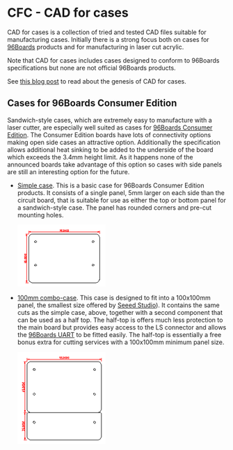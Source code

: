 CFC - CAD for cases
===================

CAD for cases is a collection of tried and tested CAD files suitable for
manufacturing cases. Initially there is a strong focus both on cases for
[96Boards](https://96boards.org) products and for manufacturing in laser cut
acrylic.

Note that CAD for cases includes cases designed to conform to 96Boards
specifications but none are not official 96Boards products.

See [this blog post](http://www.redfelineninja.org.uk/daniel/?p=415) to
read about the genesis of CAD for cases.

Cases for 96Boards Consumer Edition
-----------------------------------

Sandwich-style cases, which are extremely easy to manufacture with a laser
cutter, are especially well suited as cases for [96Boards Consumer Edition][1].
The Consumer Edition boards have lots of connectivity options making open side
cases an attractive option. Additionally the specification allows additional
heat sinking to be added to the underside of the board which exceeds the 3.4mm
height limit. As it happens none of the announced boards take advantage of this
option so cases with side panels are still an interesting option for the
future.

[1]: https://www.96boards.org/products/ce/

 * [Simple case](96boards/ce_simple_case.dxf).  This is a basic case for
   96Boards Consumer Edition products. It consists of a single panel, 5mm
   larger on each side than the circuit board, that is suitable for use as
   either the top or bottom panel for a sandwich-style case. The panel has
   rounded corners and pre-cut mounting holes.

   ![CAD drawing](96boards/ce_simple_case.png)

 * [100mm combo-case](96boards/ce_combo_case.dxf).
   This case is designed to fit into a 100x100mm panel, the smallest size
   offered by [Seeed Studio][2]). It contains the same cuts as the simple case,
   above, together with a second component that can be used as a half top. The
   half-top is offers much less protection to the main board but provides easy
   access to the LS connector and allows the [96Boards UART][3] to be fitted
   easily. The half-top is essentially a free bonus extra for cutting services
   with a 100x100mm minimum panel size.

   ![CAD drawing](96boards/ce_combo_case.png)

[2]: http://www.seeedstudio.com/service/index.php?r=lasercutting
[3]: http://www.seeedstudio.com/depot/96Boards-UART-p-2525.html

